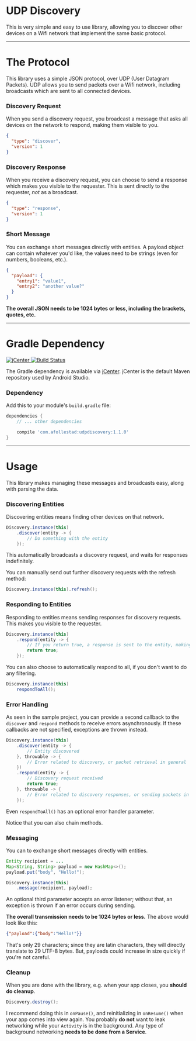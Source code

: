# UDP Discovery

This is very simple and easy to use library, allowing you to discover other devices on a Wifi
network that implement the same basic protocol.

---

# The Protocol

This library uses a simple JSON protocol, over UDP (User Datagram Packets). UDP allows you to send
packets over a Wifi network, including broadcasts which are sent to all connected devices.

### Discovery Request

When you send a discovery request, you broadcast a message that asks all devices on the network to
respond, making them visible to you.

```json
{
  "type": "discover",
  "version": 1
}
```

### Discovery Response

When you receive a discovery request, you can choose to send a response which makes you visible to
the requester. This is sent directly to the requester, *not* as a broadcast.

```json
{
  "type": "response",
  "version": 1
}
```

### Short Message

You can exchange short messages directly with entities. A payload object can contain whatever you'd like,
the values need to be strings (even for numbers, booleans, etc.).

```json
{
  "payload": {
    "entry1": "value1",
    "entry2": "another value?"
  }
}
```

**The overall JSON needs to be 1024 bytes or less, including the brackets, quotes, etc.**

---

# Gradle Dependency

[ ![jCenter](https://api.bintray.com/packages/drummer-aidan/maven/udpdiscovery/images/download.svg) ](https://bintray.com/drummer-aidan/maven/udpdiscovery/_latestVersion)
[![Build Status](https://travis-ci.org/afollestad/udp-discovery.svg)](https://travis-ci.org/afollestad/udp-discovery)

The Gradle dependency is available via [jCenter](https://bintray.com/drummer-aidan/maven/udpdiscovery/view).
jCenter is the default Maven repository used by Android Studio.

### Dependency

Add this to your module's `build.gradle` file:

```gradle
dependencies {
	// ... other dependencies

	compile 'com.afollestad:udpdiscovery:1.1.0'
}
```

---

# Usage

This library makes managing these messages and broadcasts easy, along with parsing the data.

### Discovering Entities

Discovering entities means finding other devices on that network.

```java
Discovery.instance(this)
    .discover(entity -> {
        // Do something with the entity
    });
```

This automatically broadcasts a discovery request, and waits for responses indefinitely.

You can manually send out further discovery requests with the refresh method:

```java
Discovery.instance(this).refresh();
```

### Responding to Entities

Responding to entities means sending responses for discovery requests. This makes you visible to
the requester.

```java
Discovery.instance(this)
    .respond(entity -> {
        // If you return true, a response is sent to the entity, making you visible
        return true;
    });
```

You can also choose to automatically respond to all, if you don't want to do any filtering.

```java
Discovery.instance(this)
    respondToAll();
```

### Error Handling

As seen in the sample project, you can provide a second callback to the `discover` and `respond`
methods to receive errors asynchronously. If these callbacks are not specified, exceptions are
thrown instead.

```java
Discovery.instance(this)
    .discover(entity -> {
        // Entity discovered
    }, throwable -> {
        // Error related to discovery, or packet retrieval in general
    })
    .respond(entity -> {
        // Discovery request received
        return true;
    }, throwable -> {
        // Error related to discovery responses, or sending packets in general
    });
```

Even `respondToAll()` has an optional error handler parameter.

Notice that you can also chain methods.

### Messaging

You can to exchange short messages directly with entities.

```java
Entity recipient = ...
Map<String, String> payload = new HashMap<>();
payload.put("body", "Hello!");

Discovery.instance(this)
    .message(recipient, payload);
```

An optional third parameter accepts an error listener; without that, an exception is thrown if an error occurs during sending.

**The overall transmission needs to be 1024 bytes or less.** The above would look like this:

```json
{"payload":{"body":"Hello!"}}
```

That's only 29 characters; since they are latin characters, they will directly translate to 29 UTF-8 bytes.
But, payloads could increase in size quickly if you're not careful.

### Cleanup

When you are done with the library, e.g. when your app closes, you **should do cleanup**.

```java
Discovery.destroy();
```

I recommend doing this in `onPause()`, and reinitializing in `onResume()` when your app comes into
view again. You probably **do not** want to leak networking while your `Activity` is in the background.
Any type of background networking **needs to be done from a Service**.